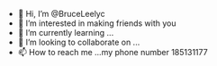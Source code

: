 - 👋 Hi, I’m @BruceLeelyc
- 👀 I’m interested in making friends with you
- 🌱 I’m currently learning ...
- 💞️ I’m looking to collaborate on ...
- 📫 How to reach me ...my phone number 185131177

<!---
BruceLeelyc/BruceLeelyc is a ✨ special ✨ repository because its `README.md` (this file) appears on your GitHub profile.
You can click the Preview link to take a look at your changes.
--->
